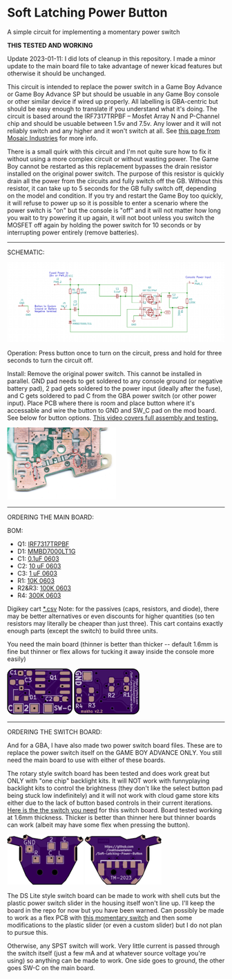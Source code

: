 # Soft Latching Power Button
A simple circuit for implementing a momentary power switch

**THIS TESTED AND WORKING**

Update 2023-01-11: I did lots of cleanup in this repository. I made a minor update to the main board file to take advantage of newer kicad features but otherwise it should be unchanged. 

This circuit is intended to replace the power switch in a Game Boy Advance or Game Boy Advance SP but should be usuable in any Game Boy console or other similar device if wired up properly. All labelling is GBA-centric but should be easy enough to translate if you understand what it's doing. The circuit is based around the IRF7317TRPBF – Mosfet Array N and P-Channel chip and should be usuable between 1.5v and 7.5v. Any lower and it will not reliably switch and any higher and it won't switch at all. See [this page from Mosaic Industries](http://www.mosaic-industries.com/embedded-systems/microcontroller-projects/electronic-circuits/push-button-switch-turn-on/switching-battery-power) for more info. 

There is a small quirk with this circuit and I'm not quite sure how to fix it without using a more complex circuit or without wasting power. The Game Boy cannot be restarted as this replacement bypasses the drain resistor installed on the original power switch. The purpose of this resistor is quickly drain all the power from the circuits and fully switch off the GB. Without this resistor, it can take up to 5 seconds for the GB fully switch off, depending on the model and condition. If you try and restart the Game Boy too quickly, it will refuse to power up so it is possible to enter a scenario where the power switch is "on" but the console is "off" and it will not matter how long you wait to try powering it up again, it will not boot unless you switch the MOSFET off again by holding the power switch for 10 seconds or by interrupting power entirely (remove batteries). 

---

SCHEMATIC:

![schematic](schematic.png)

Operation: Press button once to turn on the circuit, press and hold for three seconds to turn the circuit off.

Install: Remove the original power switch. This cannot be installed in parallel. GND pad needs to get soldered to any console ground (or negative battery pad), 2 pad gets soldered to the power input (ideally after the fuse), and C gets soldered to pad C from the GBA power switch (or other power input). Place PCB where there is room and place button where it's accessable and wire the button to GND and SW_C pad on the mod board. See below for button options. [This video covers full assembly and testing.](https://www.youtube.com/watch?v=EvzQTYazzEA)

<img src="switch_attachment_points.png" width="50%" height="50%">

---

ORDERING THE MAIN BOARD:

BOM:
* Q1: [IRF7317TRPBF](https://www.digikey.com/product-detail/en/infineon-technologies/IRF7317TRPBF/IRF7317PBFCT-ND/812608)
* D1: [MMBD7000LT1G](https://www.digikey.com/product-detail/en/on-semiconductor/MMBD7000LT1G/MMBD7000LT1GOSCT-ND/1139789)
* C1: [0.1uF 0603](https://www.digikey.com/product-detail/en/yageo/CC0603KRX7R6BB104/311-4055-1-ND/8025144)
* C2: [10 uF 0603](https://www.digikey.com/product-detail/en/murata-electronics/GRM188R61A106KE69J/490-14372-1-ND/6606833)
* C3: [1 uF 0603](https://www.digikey.com/product-detail/en/murata-electronics/GRM188R61A105KA61J/490-6408-1-ND/3845605)
* R1: [10K 0603](https://www.digikey.com/product-detail/en/yageo/RC0603FR-0710KL/311-10-0KHRCT-ND/729827)
* R2&R3: [100K 0603](https://www.digikey.com/product-detail/en/susumu/RR0816P-104-D/RR08P100KDCT-ND/432772)
* R4: [300K 0603](https://www.digikey.com/product-detail/en/susumu/RR0816P-304-D/RR08P300KDCT-ND/432783)

Digikey cart [\*.csv](digikey_cart.csv) Note: for the passives (caps, resistors, and diode), there may be better alternatives or even discounts for higher quantities (so ten resistors may literally be cheaper than just three). This cart contains exactly enough parts (except the switch) to build three units.

You need the main board (thinner is better than thicker -- default 1.6mm is fine but thinner or flex allows for tucking it away inside the console more easily)

<img src="front.png" width="30%" height="30%">  <img src="back.png" width="30%" height="30%">

---

ORDERING THE SWITCH BOARD:

And for a GBA, I have also made two power switch board files. These are to replace the power switch itself on the GAME BOY ADVANCE ONLY. You still need the main board to use with either of these boards.

The rotary style switch board has been tested and does work great but ONLY with "one chip" backlight kits. It will NOT work with funnyplaying backlight kits to control the brightness (they don't like the select button pad being stuck low indefinitely) and it will not work with cloud game store kits either due to the lack of button based controls in their current iterations. [Here is the the switch you need](https://lcsc.com/product-detail/Multi-Directional-Switches_XKB-Connectivity-TM-2023_C318951.html) for this switch board. Board tested working at 1.6mm thickness. Thicker is better than thinner here but thinner boards can work (albeit may have some flex when pressing the button).

<img src="power-switch(rotary)\front.png" width="35%" height="35%">  <img src="power-switch(rotary)/back.png" width="35%" height="35%">

The DS Lite style switch board can be made to work with shell cuts but the plastic power switch slider in the housing itself won't line up. I'll keep the board in the repo for now but you have been warned. Can possibly be made to work as a flex PCB with [this momentary switch](https://lcsc.com/product-detail/Slide-Switches_XKB-Connectivity-SK-1391L-2_C319026.html) and then some modifications to the plastic slider (or even a custom slider) but I do not plan to pursue this. 

Otherwise, any SPST switch will work. Very little current is passed through the switch itself (just a few mA and at whatever source voltage you're using) so anything can be made to work. One side goes to ground, the other goes SW-C on the main board. 